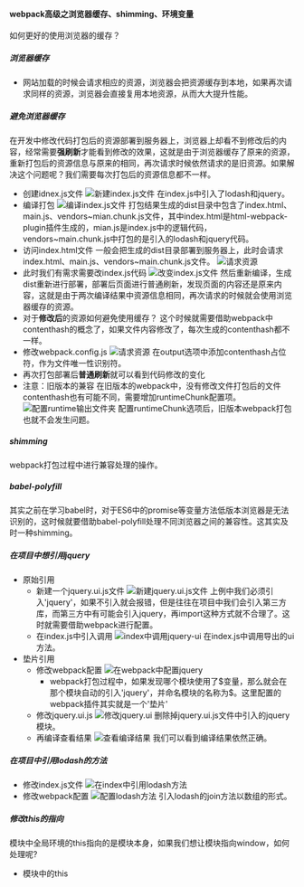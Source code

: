 #### webpack高级之浏览器缓存、shimming、环境变量
如何更好的使用浏览器的缓存？
##### 浏览器缓存
- 网站加载的时候会请求相应的资源，浏览器会把资源缓存到本地，如果再次请求同样的资源，浏览器会直接复用本地资源，从而大大提升性能。
##### 避免浏览器缓存
在开发中修改代码打包后的资源部署到服务器上，浏览器上却看不到修改后的内容，经常需要**强刷新**才能看到修改的效果，这就是由于浏览器缓存了原来的资源，重新打包后的资源信息与原来的相同，再次请求时候依然请求的是旧资源。如果解决这个问题呢？我们需要每次打包后的资源信息都不一样。
- 创建idnex.js文件
  ![新建index.js文件](./imgs/1.index-cache.png)
  在index.js中引入了lodash和jquery。
- 编译打包
  ![编译index.js文件](./imgs/2.compile-cache.png)
  打包结果生成的dist目录中包含了index.html、main.js、vendors~mian.chunk.js文件，其中index.html是html-webpack-plugin插件生成的，mian.js是index.js中的逻辑代码，vendors~main.chunk.js中打包的是引入的lodash和jquery代码。
- 访问index.html文件
  一般会把生成的dist目录部署到服务器上，此时会请求index.html、main.js、vendors~main.chunk.js文件。
  ![请求资源](./imgs/3.resource-cache.png)
- 此时我们有需求需要改index.js代码
  ![改变index.js文件](./imgs/4.change-index.png)
  然后重新编译，生成dist重新进行部署，部署后页面进行普通刷新，发现页面的内容还是原来内容，这就是由于两次编译结果中资源信息相同，再次请求的时候就会使用浏览器缓存的资源。
- 对于**修改后**的资源如何避免使用缓存？
  这个时候就需要借助webpack中contenthash的概念了，如果文件内容修改了，每次生成的contenthash都不一样。
- 修改webpack.config.js
  ![请求资源](./imgs/5.contenthash-config.png)
  在output选项中添加contenthash占位符，作为文件唯一性识别符。
- 再次打包部署后**普通刷新**就可以看到代码修改的变化
- 注意：旧版本的兼容
  在旧版本的webpack中，没有修改文件打包后的文件contenthash也有可能不同，需要增加runtimeChunk配置项。
  ![配置runtime输出文件夹](./imgs/6.runtime.png)
  配置runtimeChunk选项后，旧版本webpack打包也就不会发生问题。

##### shimming
webpack打包过程中进行兼容处理的操作。
##### babel-polyfill
其实之前在学习babel时，对于ES6中的promise等变量方法低版本浏览器是无法识别的，这时候就要借助babel-polyfill处理不同浏览器之间的兼容性。这其实及时一种shimming。
##### 在项目中想引用jquery
- 原始引用
  - 新建一个jquery.ui.js文件
    ![新建jquery.ui.js文件](./imgs/7.jquery-ui.png)
    上例中我们必须引入'jquery'，如果不引入就会报错，但是往往在项目中我们会引入第三方库，而第三方中有可能会引入jquery，再import这种方式就不合理了。这时就需要借助webpack进行配置。
  - 在index.js中引入调用
    ![index中调用jquery-ui](./imgs/8.index-jquery.png)
    在index.js中调用导出的ui方法。
- 垫片引用
  - 修改webpack配置
    ![在webpack中配置jquery](./imgs/9.jquery-config.png)
    - webpack打包过程中，如果发现哪个模块使用了\$变量，那么就会在那个模块自动的引入'jquery'，并命名模块的名称为\$。这里配置的webpack插件其实就是一个'垫片'
  - 修改jquery.ui.js
    ![修改jquery.ui](./imgs/10.change-jquery.png)
    删除掉jquery.ui.js文件中引入的jquery模块。
  - 再编译查看结果
    ![查看编译结果](./imgs/11.jquery-result.png)
    我们可以看到编译结果依然正确。
##### 在项目中引用lodash的方法
- 修改index.js文件
  ![在index中引用lodash方法](./imgs/12.lodash-shim.png)
- 修改webpack配置
  ![配置lodash方法](./imgs/13.lodash-config.png)
  引入lodash的join方法以数组的形式。

##### 修改this的指向
模块中全局环境的this指向的是模块本身，如果我们想让模块指向window，如何处理呢?
- 模块中的this
  
